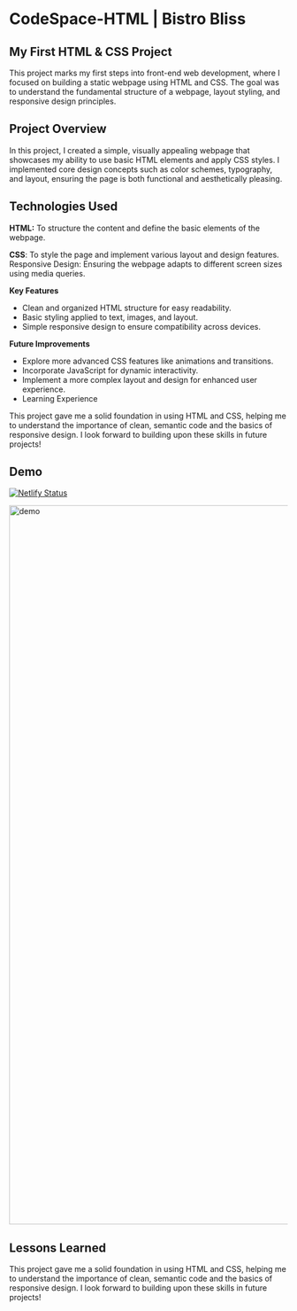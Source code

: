 # CodeSpace-HTML | Bistro Bliss

## My First HTML & CSS Project

This project marks my first steps into front-end web development, where I focused on building a static webpage using HTML and CSS. The goal was to understand the fundamental structure of a webpage, layout styling, and responsive design principles.

## Project Overview

In this project, I created a simple, visually appealing webpage that showcases my ability to use basic HTML elements and apply CSS styles. I implemented core design concepts such as color schemes, typography, and layout, ensuring the page is both functional and aesthetically pleasing.

## Technologies Used

**HTML:** To structure the content and define the basic elements of the webpage.

**CSS**: To style the page and implement various layout and design features.
Responsive Design: Ensuring the webpage adapts to different screen sizes using media queries.

**Key Features**

- Clean and organized HTML structure for easy readability.
- Basic styling applied to text, images, and layout.
- Simple responsive design to ensure compatibility across devices.

**Future Improvements**

- Explore more advanced CSS features like animations and transitions.
- Incorporate JavaScript for dynamic interactivity.
- Implement a more complex layout and design for enhanced user experience.
- Learning Experience

This project gave me a solid foundation in using HTML and CSS, helping me to understand the importance of clean, semantic code and the basics of responsive design. I look forward to building upon these skills in future projects!

## Demo

[![Netlify Status](https://api.netlify.com/api/v1/badges/bc7b6b38-cec1-4f52-b6bd-bff7dccdd9ad/deploy-status)](aaronsbistrobliss.netlify.app)

<img width="1298" alt="demo" src="https://github.com/user-attachments/assets/5ae1e215-280a-44bb-9af2-a9a9c4bbd2c1" />

## Lessons Learned

This project gave me a solid foundation in using HTML and CSS, helping me to understand the importance of clean, semantic code and the basics of responsive design. I look forward to building upon these skills in future projects!
